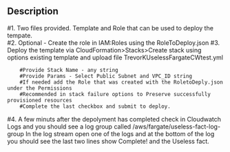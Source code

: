 ## Description

#1.  Two files provided.  Template and Role that can be used to deploy the tempate.  
#2.  Optional - Create the role in IAM:Roles using the RoleToDeploy.json 
#3.  Deploy the template via CloudFormation>Stacks>Create stack using options existing template and upload file        TrevorKUselessFargateCWtest.yml

        #Provide Stack Name - any string 
        #Provide Params - Select Public Subnet and VPC_ID string
        #If needed add the Role that was created with the RoletoDeply.json under the Permissions
        #Recommended in stack failure options to Preserve successfully provisioned resources 
        #Complete the last checkbox and submit to deploy.  

#4.  A few minuts after the depolyment has completed check in Cloudwatch Logs and you should see a log group called   /aws/fargate/useless-fact-log-group     In the log stream open one of the logs and at the bottom of the log you should see the last two lines show Complete! and the Useless fact. 

